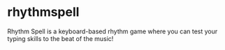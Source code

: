 # rhythmspell
Rhythm Spell is a keyboard-based rhythm game where you can test your typing skills to the beat of the music!

